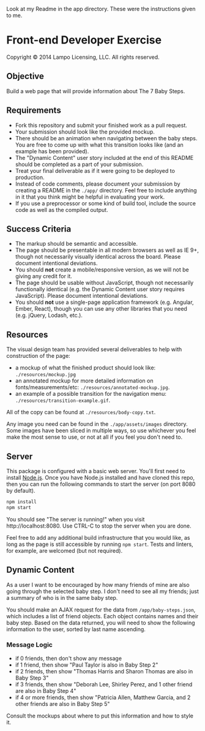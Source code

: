 Look at my Readme in the app directory. These were the instructions given to me. 

Front-end Developer Exercise
============================

Copyright © 2014 Lampo Licensing, LLC. All rights reserved.

Objective
---------

Build a web page that will provide information about The 7 Baby Steps.

Requirements
------------

* Fork this repository and submit your finished work as a pull request.
* Your submission should look like the provided mockup.
* There should be an animation when navigating between the baby steps. You are free to come up with what this transition looks like (and an example has been provided).
* The "Dynamic Content" user story included at the end of this README should be completed as a part of your submission.
* Treat your final deliverable as if it were going to be deployed to production.
* Instead of code comments, please document your submission by creating a README in the `./app/` directory. Feel free to include anything in it that you think might be helpful in evaluating your work.
* If you use a preprocessor or some kind of build tool, include the source code as well as the compiled output.

Success Criteria
----------------

* The markup should be semantic and accessible.
* The page should be presentable in all modern browsers as well as IE 9+, though not necessarily visually identical across the board. Please document intentional deviations.
* You should __not__ create a mobile/responsive version, as we will not be giving any credit for it.
* The page should be usable without JavaScript, though not necessarily functionally identical (e.g. the Dynamic Content user story requires JavaScript). Please document intentional deviations.
* You should __not__ use a single-page application framework (e.g. Angular, Ember, React), though you can use any other libraries that you need (e.g. jQuery, Lodash, etc.).

Resources
---------

The visual design team has provided several deliverables to help with construction of the page:
* a mockup of what the finished product should look like: `./resources/mockup.jpg`
* an annotated mockup for more detailed information on fonts/measurements/etc: `./resources/annotated-mockup.jpg`.
* an example of a possible transition for the navigation menu: `./resources/transition-example.gif`.

All of the copy can be found at `./resources/body-copy.txt`.

Any image you need can be found in the `./app/assets/images` directory. Some images have been sliced in multiple ways, so use whichever you feel make the most sense to use, or not at all if you feel you don't need to.

Server
------

This package is configured with a basic web server. You'll first need to install [Node.js](http://nodejs.org/). Once you have Node.js installed and have cloned this repo, then you can run the following commands to start the server (on port 8080 by default).

```sh
npm install
npm start
```

You should see "The server is running!" when you visit http://localhost:8080. Use CTRL-C to stop the server when you are done.

Feel free to add any additional build infrastructure that you would like, as long as the page is still accessible by running `npm start`. Tests and linters, for example, are welcomed (but not required).

Dynamic Content
---------------

As a user I want to be encouraged by how many friends of mine are also going through the selected baby step. I don't need to see all my friends; just a summary of who is in the same baby step.

You should make an AJAX request for the data from `/app/baby-steps.json`, which includes a list of friend objects. Each object contains names and their baby step. Based on the data returned, you will need to show the following information to the user, sorted by last name ascending.

### Message Logic

* if 0 friends, then don't show any message
* if 1 friend, then show "Paul Taylor is also in Baby Step 2"
* if 2 friends, then show "Thomas Harris and Sharon Thomas are also in Baby Step 3"
* if 3 friends, then show "Deborah Lee, Shirley Perez, and 1 other friend are also in Baby Step 4"
* if 4 or more friends, then show "Patricia Allen, Matthew Garcia, and 2 other friends are also in Baby Step 5"

Consult the mockups about where to put this information and how to style it.
